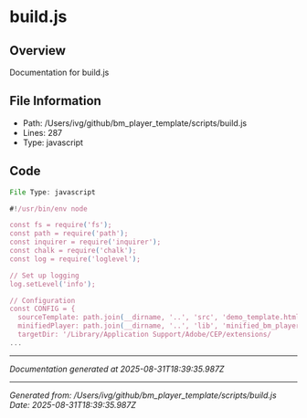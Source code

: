 # build.js

## Overview
Documentation for build.js

## File Information
- Path: /Users/ivg/github/bm_player_template/scripts/build.js
- Lines: 287
- Type: javascript

## Code
```js
File Type: javascript

#!/usr/bin/env node

const fs = require('fs');
const path = require('path');
const inquirer = require('inquirer');
const chalk = require('chalk');
const log = require('loglevel');

// Set up logging
log.setLevel('info');

// Configuration
const CONFIG = {
  sourceTemplate: path.join(__dirname, '..', 'src', 'demo_template.html'),
  minifiedPlayer: path.join(__dirname, '..', 'lib', 'minified_bm_player.min.js'),
  targetDir: '/Library/Application Support/Adobe/CEP/extensions/
...
```

---
*Documentation generated at 2025-08-31T18:39:35.987Z*


---
*Generated from: /Users/ivg/github/bm_player_template/scripts/build.js*
*Date: 2025-08-31T18:39:35.987Z*